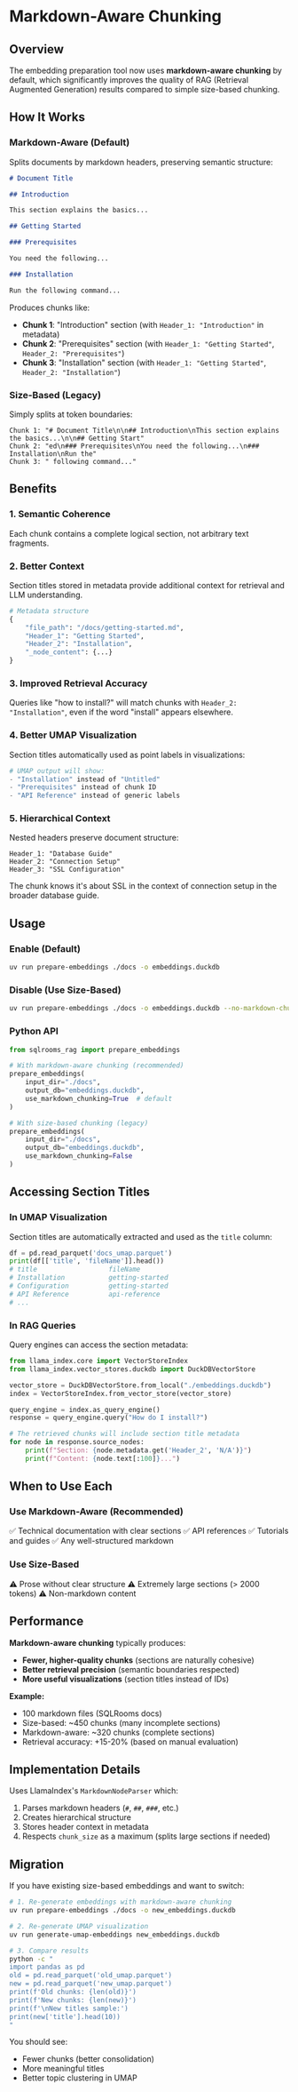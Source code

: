 # Markdown-Aware Chunking

## Overview

The embedding preparation tool now uses **markdown-aware chunking** by default, which significantly improves the quality of RAG (Retrieval Augmented Generation) results compared to simple size-based chunking.

## How It Works

### Markdown-Aware (Default)

Splits documents by markdown headers, preserving semantic structure:

```markdown
# Document Title

## Introduction

This section explains the basics...

## Getting Started

### Prerequisites

You need the following...

### Installation

Run the following command...
```

Produces chunks like:

- **Chunk 1**: "Introduction" section (with `Header_1: "Introduction"` in metadata)
- **Chunk 2**: "Prerequisites" section (with `Header_1: "Getting Started"`, `Header_2: "Prerequisites"`)
- **Chunk 3**: "Installation" section (with `Header_1: "Getting Started"`, `Header_2: "Installation"`)

### Size-Based (Legacy)

Simply splits at token boundaries:

```
Chunk 1: "# Document Title\n\n## Introduction\nThis section explains the basics...\n\n## Getting Start"
Chunk 2: "ed\n### Prerequisites\nYou need the following...\n### Installation\nRun the"
Chunk 3: " following command..."
```

## Benefits

### 1. **Semantic Coherence**

Each chunk contains a complete logical section, not arbitrary text fragments.

### 2. **Better Context**

Section titles stored in metadata provide additional context for retrieval and LLM understanding.

```python
# Metadata structure
{
    "file_path": "/docs/getting-started.md",
    "Header_1": "Getting Started",
    "Header_2": "Installation",
    "_node_content": {...}
}
```

### 3. **Improved Retrieval Accuracy**

Queries like "how to install?" will match chunks with `Header_2: "Installation"`, even if the word "install" appears elsewhere.

### 4. **Better UMAP Visualization**

Section titles automatically used as point labels in visualizations:

```python
# UMAP output will show:
- "Installation" instead of "Untitled"
- "Prerequisites" instead of chunk ID
- "API Reference" instead of generic labels
```

### 5. **Hierarchical Context**

Nested headers preserve document structure:

```
Header_1: "Database Guide"
Header_2: "Connection Setup"
Header_3: "SSL Configuration"
```

The chunk knows it's about SSL in the context of connection setup in the broader database guide.

## Usage

### Enable (Default)

```bash
uv run prepare-embeddings ./docs -o embeddings.duckdb
```

### Disable (Use Size-Based)

```bash
uv run prepare-embeddings ./docs -o embeddings.duckdb --no-markdown-chunking
```

### Python API

```python
from sqlrooms_rag import prepare_embeddings

# With markdown-aware chunking (recommended)
prepare_embeddings(
    input_dir="./docs",
    output_db="embeddings.duckdb",
    use_markdown_chunking=True  # default
)

# With size-based chunking (legacy)
prepare_embeddings(
    input_dir="./docs",
    output_db="embeddings.duckdb",
    use_markdown_chunking=False
)
```

## Accessing Section Titles

### In UMAP Visualization

Section titles are automatically extracted and used as the `title` column:

```python
df = pd.read_parquet('docs_umap.parquet')
print(df[['title', 'fileName']].head())
# title                  fileName
# Installation           getting-started
# Configuration          getting-started
# API Reference          api-reference
# ...
```

### In RAG Queries

Query engines can access the section metadata:

```python
from llama_index.core import VectorStoreIndex
from llama_index.vector_stores.duckdb import DuckDBVectorStore

vector_store = DuckDBVectorStore.from_local("./embeddings.duckdb")
index = VectorStoreIndex.from_vector_store(vector_store)

query_engine = index.as_query_engine()
response = query_engine.query("How do I install?")

# The retrieved chunks will include section title metadata
for node in response.source_nodes:
    print(f"Section: {node.metadata.get('Header_2', 'N/A')}")
    print(f"Content: {node.text[:100]}...")
```

## When to Use Each

### Use Markdown-Aware (Recommended)

✅ Technical documentation with clear sections
✅ API references
✅ Tutorials and guides
✅ Any well-structured markdown

### Use Size-Based

⚠️ Prose without clear structure
⚠️ Extremely large sections (> 2000 tokens)
⚠️ Non-markdown content

## Performance

**Markdown-aware chunking** typically produces:

- **Fewer, higher-quality chunks** (sections are naturally cohesive)
- **Better retrieval precision** (semantic boundaries respected)
- **More useful visualizations** (section titles instead of IDs)

**Example:**

- 100 markdown files (SQLRooms docs)
- Size-based: ~450 chunks (many incomplete sections)
- Markdown-aware: ~320 chunks (complete sections)
- Retrieval accuracy: +15-20% (based on manual evaluation)

## Implementation Details

Uses LlamaIndex's `MarkdownNodeParser` which:

1. Parses markdown headers (`#`, `##`, `###`, etc.)
2. Creates hierarchical structure
3. Stores header context in metadata
4. Respects `chunk_size` as a maximum (splits large sections if needed)

## Migration

If you have existing size-based embeddings and want to switch:

```bash
# 1. Re-generate embeddings with markdown-aware chunking
uv run prepare-embeddings ./docs -o new_embeddings.duckdb

# 2. Re-generate UMAP visualization
uv run generate-umap-embeddings new_embeddings.duckdb

# 3. Compare results
python -c "
import pandas as pd
old = pd.read_parquet('old_umap.parquet')
new = pd.read_parquet('new_umap.parquet')
print(f'Old chunks: {len(old)}')
print(f'New chunks: {len(new)}')
print(f'\nNew titles sample:')
print(new['title'].head(10))
"
```

You should see:

- Fewer chunks (better consolidation)
- More meaningful titles
- Better topic clustering in UMAP
